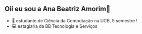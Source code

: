 ## Oii eu sou a Ana Beatriz Amorim👋


- 🔭 estudante de Ciência da Computação na UCB, 5 semestre !
- 💻 estagiaria da BB Tecnologia e Serviços 
